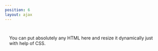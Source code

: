 ```yaml
---
position: 6
layout: ajax
---
```


<div class="ajax-text-and-image white-popup-block">
	<div class="inside_gal">
		<div class="ajcol">			
			</div>
		</div>
	</div>
	<div class="ajcol2" style="line-height: 1.231;">
		<div style="padding: 1em">
			<!-- <a class="inst_link">
				<div class="vov_logo"><img src="img/vov_avatar.jpg" alt=""></div>
				<div class="inst_nick">v_serdechny</div>
			</a> -->
			<div class="project_descr">
				<p>You can put absolutely any HTML here and resize it dynamically just with help of CSS.</p>
			</div>
		</div>
	</div>
	<div style="clear:both; line-height: 0;"></div>	
</div>

